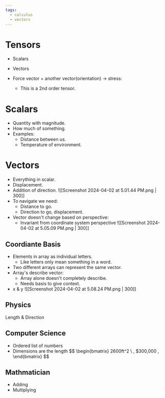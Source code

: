 ```yaml
---
tags:
  - calculus
  - vectors
---
```


# Tensors
- Scalars
- Vectors
  
- Force vector + another vector(orientation) -> stress:
	- This is a 2nd order tensor.
# Scalars
- Quantity with magnitude.
- How much of something.
- Examples:
	- Distance between us.
	- Temperature of environment.
# Vectors
 - Everything in scalar.
 - Displacement.
 - Addition of direction.
	 ![[Screenshot 2024-04-02 at 5.01.44 PM.png | 300]]
 - To navigate we need:
	 - Distance to go.
	 - Direction to go, displacement.
 - Vector doesn't change based on perspective:
	 - Invariant from coordinate system perspective
		![[Screenshot 2024-04-02 at 5.05.09 PM.png | 300]] 

## Coordiante Basis
- Elements in array as individual letters.
	- Like letters only mean something in a word.
- Two different arrays can represent the same vector.
- Array's describe vector:
	- Array alone doesn't completely describe.
	- Needs basis to give context.
- x & y
	  ![[Screenshot 2024-04-02 at 5.08.24 PM.png | 300]]


## Physics
Length & Direction
## Computer Science
- Ordered list of numbers
- Dimensions are the length
$$
\begin{bmatrix} 2600ft^2 \\ \, $300,000 \, \end{bmatrix}
$$
## Mathmatician
- Adding
- Multiplying



